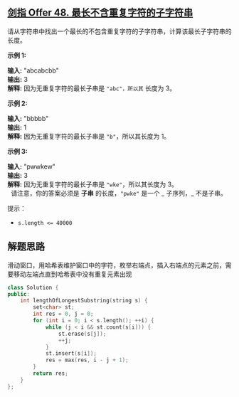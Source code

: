 ## [剑指 Offer 48. 最长不含重复字符的子字符串](https://leetcode.cn/problems/zui-chang-bu-han-zhong-fu-zi-fu-de-zi-zi-fu-chuan-lcof/)

请从字符串中找出一个最长的不包含重复字符的子字符串，计算该最长子字符串的长度。

**示例 1:**

**输入:** "abcabcbb"  
**输出:** 3  
**解释:** 因为无重复字符的最长子串是 `"abc"，所以其` 长度为 3。

**示例 2:**

**输入:** "bbbbb"  
**输出:** 1  
**解释:** 因为无重复字符的最长子串是 `"b"`，所以其长度为 1。

**示例 3:**

**输入:** "pwwkew"  
**输出:** 3  
**解释:** 因为无重复字符的最长子串是 `"wke"`，所以其长度为 3。  
     请注意，你的答案必须是 **子串** 的长度，`"pwke"` 是一个 _ 子序列，_ 不是子串。

提示：
- `s.length <= 40000`

## 解题思路

滑动窗口，用哈希表维护窗口中的字符，枚举右端点，插入右端点的元素之前，需要移动左端点直到哈希表中没有重复元素出现

```cpp
class Solution {
public:
    int lengthOfLongestSubstring(string s) {
        set<char> st;
        int res = 0, j = 0;
        for (int i = 0; i < s.length(); ++i) {
            while (j < i && st.count(s[i])) {
                st.erase(s[j]);
                ++j;
            }
            st.insert(s[i]);
            res = max(res, i - j + 1);
        }
        return res;
    }
};
```